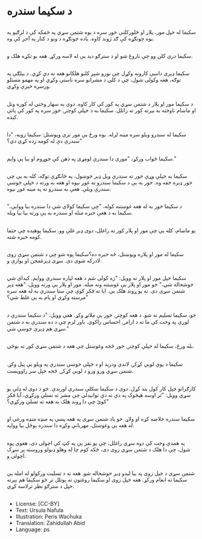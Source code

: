# د سکیما سندره

##
سکیما له خپل مور، پلار او څلورکلنې خور سره د یوه شتمن سړي په ځمکه کې د لرګیو په یوه جونګړه کې ګد ژوند کاوه. یاده جونګړه د ونو د کتار په آخر کې وه.

##
سکیما درې کلن وو چې ناروغ شو او د سترګو دید يې له لاسه ورکړ. هغه يو تکړه هلک و.

##
سکیما ډېری داسې کارونه وکړل چې نورو شپږ کلنو هلکانو هغه نه دي کړي. د بېلګې په توګه، هغه وکولی شول، چې د کلي د مشرانو سره ناستې وکړي او په مهمو مسئلو ورسره خبرې وکړي.

##
د سکیما مور او پلار د شتمن سړي په کور کې کار کاوه. دوی به سهار وختي له کوره وتل او ماښام ناوخته به بیرته کور ته راتلل. سکیما به د خپلې کوچنۍ خور سره په کور کې پاتې کېده.

##
سکیما له سندرو ويلو سره مينه لرله. يوه ورځ يې مور ترې وپوښتل: سکیما زویه، "دا سندرې دې له کومه زده کړي دي؟"

##
سکیما ځواب ورکړ، "مورې دا سندرې لومړی په ذهن کې جوړوم او بیا ېې وايم."

##
سکیما به خپلې وړې خور ته سندرې ويل ډېر خوښول، په ځانګړې توګه، کله به یې چې خور ډېره خفه وه. خور به يې د سکیما سندرو ته غوږ نیوه او هغه به ورته د خپلې خوښې سندرې ویلې. هغې به سندرو ته په مینه غوږ نیوه.

##
د سکیما خور به له هغه غوښتنه کوله، "چې سکیما کولای شي دا سندره بیا ووایې،" سکیما به د هغې خبره منله او سندره به یې ورته بیا بيا ویله.

##
یو ماښام، کله یې چې مور او پلار کور ته راغلل، دوی ډیر غلي وو. سکیما پوهېده چې حتما کومه خبره شته.

##
سکیما له مور او پلاره وپوښتل، څه خبره ده؟سکیما پوه شو چې د شتمن سړي زوی لادرکه شوی دی. سړی ډېرغمجن او یوازې و.

##
سکیما خپل مور او پلار ته وويل: "زه کولی شم د هغه لپاره سندرې ووايم. کیدای شي خوشحاله شي،" خو مور او پلار یې غوښتنه ونه منله. مور او پلار یې ورته وویل، "هغه ډېر شتمن سړی دی. ته یو ړوند هلک یې. ایا ته فکر کوې چې ستا سندرې به له هغه سره مرسته وکړي او پام به یې غلط شي؟"

##
خو، سکیما تسلیم نه شو. د هغه کوچنۍ خور ېې ملاتړ وکړ. هغې وويل: "د سکیما سندرې د لوږې په وخت کې ما ته د ارامۍ احساس راکوي. باور لرم چې د ده سندرې به د شتمن سړي هم ډېرې خوښې شي."

##
بله ورځ، سکیما له خپلې کوچنۍ خور څخه وغوښتل چې هغه د شتمن سړي کور ته بوځي.

##
سکیما د یوې لویې کړکۍ لاندې ودرېد او د خپلې خوښې سندرې په ویلو یې پیل وکړ. شتمن سړي ورو ورو د لویې کړکۍ څخه خپل سر راوویست.

##
کارګرانو خپل کار کول بند کړل. دوی د سکیما ښکلې سندرې اورېدې. خو د دوی له ډلې يو سړي وويل: "تر اوسه هېڅوک په دې نه دي توانيدلي چې مشر ته تسلي ورکړي، آيا فکر کوئ چې دا ړوند هلک به هغه ته تسلي ورکړي؟"

##
سکیما سندره خلاصه کړه او ولاړ. خو یاد شتمن سړی په هغه پسې په منډه منډه ورغی او له هغه یې وغوښتل، مهرباني وکړه دا سندره یوځل بیا ووایه.

##
په همدې وخت کې دوه سړي راغلل، چې یو نفر ېې په کټ کې اچولی دی، هغوی پوه شول، چې دا هلک د شتمن سړي زوی دی، ځکه کوم چا له وهلو ډبولو وروسته پر سړک اچولی و.

##
شتمن سړی د خپل زوی په بیا لیدو ډیر خوشحاله شو. هغه ته د تسلیت ورکولو له امله ېې سکیما ته انعام ورکړ. هغه خپل زوی او سکیما روغتون ته بوتلل تر څو سکیما هم بېرته خپل د سترګو نظر ترلاسه کړي.

##
* License: [CC-BY]
* Text: Ursula Nafula
* Illustration: Peris Wachuka
* Translation: Zahidullah Abid
* Language: ps
